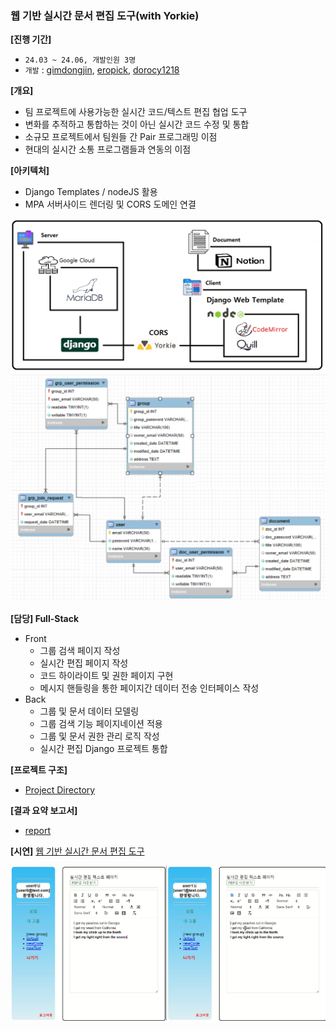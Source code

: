 ### 웹 기반 실시간 문서 편집 도구(with Yorkie)

**[진행 기간]** 
- `24.03 ~ 24.06, 개발인원 3명`
- `개발` : [gimdongjin](https://github.com/gimdongjin), [eropick](https://github.com/eropick), [dorocy1218](https://github.com/dorocy1218)

**[개요]** 
- 팀 프로젝트에 사용가능한 실시간 코드/텍스트 편집 협업 도구
- 변화를 추적하고 통합하는 것이 아닌 실시간 코드 수정 및 통합
- 소규모 프로젝트에서 팀원들 간 Pair 프로그래밍 이점
- 현대의 실시간 소통 프로그램들과 연동의 이점

**[아키텍처]** 
- Django Templates / nodeJS 활용
- MPA 서버사이드 렌더링 및 CORS 도메인 연결

<img src="./images/system_architecture.png">
<img src="./images/erd.png">


**[담당]  Full-Stack**
- Front
    - 그룹 검색 페이지 작성
    - 실시간 편집 페이지 작성
    - 코드 하이라이트 및 권한 페이지 구현
    - 메시지 핸들링을 통한 페이지간 데이터 전송 인터페이스 작성
- Back
    - 그룹 및 문서 데이터 모델링
    - 그룹 검색 기능 페이지네이션 적용
    - 그룹 및 문서 권한 관리 로직 작성
    - 실시간 편집 Django 프로젝트 통합

**[프로젝트 구조]**
- [Project Directory](https://github.com/eropick/eropick.github.io/blob/main/capstone_project/project_directory.md)

**[결과 요약 보고서]**
- [report](https://github.com/eropick/eropick.github.io/blob/main/capstone_project/realtime_editor_summary)

**[시연]**  [웹 기반 실시간 문서 편집 도구](https://www.youtube.com/watch?v=xWOELCkwIcM&list=PLFxn_48ugVWbaCNlhuQGWnOcbdwCbFloE&index=1)

<img src="./images/thumbnail.png">

